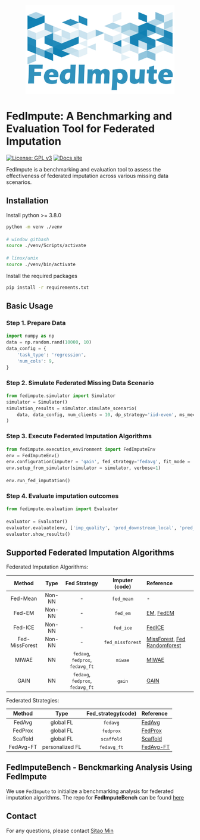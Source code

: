 
<p align="center"><img src="docs/icon.jpg" width="400" height="240"></p>

# FedImpute: A Benchmarking and Evaluation Tool for Federated Imputation

[![License: GPL v3](https://img.shields.io/badge/License-GPLv3-blue.svg)](https://www.gnu.org/licenses/gpl-3.0)
[![Docs site](https://img.shields.io/badge/docs-GitHub_Pages-blue)](https://idsla.github.io/FedImpute/badge-generator/)

FedImpute is a benchmarking and evaluation tool to assess the effectiveness of federated imputation across various missing data scenarios. 

## Installation
Install python >= 3.8.0
```bash
python -m venv ./venv

# window gitbash
source ./venv/Scripts/activate

# linux/unix
source ./venv/bin/activate
```
Install the required packages
```bash
pip install -r requirements.txt
```
## Basic Usage

### Step 1. Prepare Data
```python
import numpy as np
data = np.random.rand(10000, 10)
data_config = {
    'task_type': 'regression',
    'num_cols': 9,
}
```

### Step 2. Simulate Federated Missing Data Scenario
```python
from fedimpute.simulator import Simulator
simulator = Simulator()
simulation_results = simulator.simulate_scenario(
    data, data_config, num_clients = 10, dp_strategy='iid-even', ms_mech_type='mcar', verbose=1
)
```

### Step 3. Execute Federated Imputation Algorithms
```python
from fedimpute.execution_environment import FedImputeEnv
env = FedImputeEnv()
env.configuration(imputer = 'gain', fed_strategy='fedavg', fit_mode = 'fed')
env.setup_from_simulator(simulator = simulator, verbose=1)

env.run_fed_imputation()
```
### Step 4. Evaluate imputation outcomes
```python
from fedimpute.evaluation import Evaluator

evaluator = Evaluator()
evaluator.evaluate(env, ['imp_quality', 'pred_downstream_local', 'pred_downstream_fed'])
evaluator.show_results()
```

## Supported Federated Imputation Algorithms

Federated Imputation Algorithms:

|     Method     |     Type      |               Fed Strategy               |  Imputer (code)  | Reference                                                                                                                                                                                   |
|:--------------:|:-------------:|:----------------------------------------:|:----------------:|:--------------------------------------------------------------------------------------------------------------------------------------------------------------------------------------------|
|    Fed-Mean    |    Non-NN     |                    -                     |    `fed_mean`    | -                                                                                                                                                                                           |
|     Fed-EM     |    Non-NN     |                    -                     |     `fed_em`     | [EM](https://github.com/vanderschaarlab/hyperimpute/blob/main/src/hyperimpute/plugins/imputers/plugin_EM.py), [FedEM](https://arxiv.org/abs/2108.10252)                                     |
|    Fed-ICE     |    Non-NN     |                    -                     |    `fed_ice`     | [FedICE](https://pubmed.ncbi.nlm.nih.gov/33122624/)                                                                                                                                         |
| Fed-MissForest |    Non-NN     |                    -                     | `fed_missforest` | [MissForest](https://github.com/vanderschaarlab/hyperimpute/blob/main/src/hyperimpute/plugins/imputers/plugin_missforest.py), [Fed Randomforest](https://pubmed.ncbi.nlm.nih.gov/35139148/) |
|     MIWAE      |      NN       |     `fedavg`, `fedprox`, `fedavg_ft`     |     `miwae`      | [MIWAE](https://github.com/vanderschaarlab/hyperimpute/blob/main/src/hyperimpute/plugins/imputers/plugin_miwae.py)                                                                          |
|      GAIN      |      NN       |     `fedavg`, `fedprox`, `fedavg_ft`     |      `gain`      | [GAIN](https://github.com/vanderschaarlab/hyperimpute/blob/main/src/hyperimpute/plugins/imputers/plugin_gain.py)                                                                            |

Federated Strategies:

|   Method    |      Type       | Fed_strategy(code) | Reference     |
|:-----------:|:---------------:|:------------------:|:--------------|
|   FedAvg    |    global FL    |      `fedavg`      | [FedAvg]()    |
|   FedProx   |    global FL    |     `fedprox`      | [FedProx]()   |
|  Scaffold   |    global FL    |     `scaffold`     | [Scaffold]()  |
|  FedAvg-FT  | personalized FL |    `fedavg_ft`     | [FedAvg-FT]() |



## FedImputeBench - Benckmarking Analysis Using FedImpute

We use `FedImpute` to initialize a benchmarking analysis for federated imputation algorithms. The repo for **FedImputeBench** can be found [here](https://github.com/sitaomin1994/FedImputeBench)

## Contact
For any questions, please contact [Sitao Min](mailto:sm2370@rutgers.edu)
